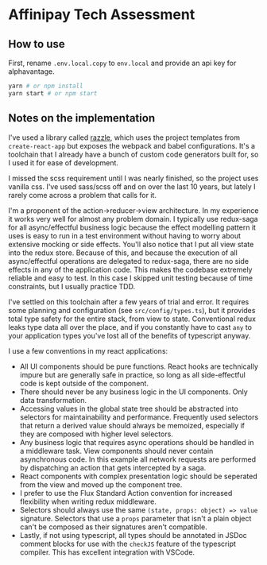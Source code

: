 # Affinipay Tech Assessment

## How to use

First, rename `.env.local.copy` to `env.local` and provide an api key for alphavantage.

```bash
yarn # or npm install
yarn start # or npm start
```

## Notes on the implementation

I've used a library called [razzle], which uses the project templates from `create-react-app` but exposes the webpack and babel configurations. It's a toolchain that I already have a bunch of custom code generators built for, so I used it for ease of development.

I missed the scss requirement until I was nearly finished, so the project uses vanilla css. I've used sass/scss off and on over the last 10 years, but lately I rarely come across a problem that calls for it.

I'm a proponent of the action->reducer->view architecture. In my experience it works very well for almost any problem domain. I typically use redux-saga for all async/effectful business logic because the effect modelling pattern it uses is easy to run in a test environment without having to worry about extensive mocking or side effects. You'll also notice that I put all view state into the redux store. Because of this, and because the execution of all async/effectful operations are delegated to redux-saga, there are no side effects in any of the application code. This makes the codebase extremely reliable and easy to test. In this case I skipped unit testing because of time constraints, but I usually practice TDD.

I've settled on this toolchain after a few years of trial and error. It requires some planning and configuration (see `src/config/types.ts`), but it provides total type safety for the entire stack, from view to state. Conventional redux leaks type data all over the place, and if you constantly have to cast `any` to your application types you've lost all of the benefits of typescript anyway.

I use a few conventions in my react applications:
  - All UI components should be pure functions. React hooks are technically impure but are generally safe in practice, so long as all side-effectful code is kept outside of the component.
  - There should never be any business logic in the UI components. Only data transformation.
  - Accessing values in the global state tree should be abstracted into selectors for maintainability and performance. Frequently used selectors that return a derived value should always be memoized, especially if they are composed with higher level selectors.
  - Any business logic that requires async operations should be handled in a middleware task. View components should never contain asynchronous code. In this example all network requests are performed by dispatching an action that gets intercepted by a saga.
  - React components with complex presentation logic should be seperated from the view and moved up the component tree.
  - I prefer to use the Flux Standard Action convention for increased flexibility when writing redux middleware.
  - Selectors should always use the same `(state, props: object) => value` signature. Selectors that use a `props` parameter that isn't a plain object can't be composed as their signatures aren't compatible.
  - Lastly, if not using typescript, all types should be annotated in JSDoc comment blocks for use with the `checkJS` feature of the typescript compiler. This has excellent integration with VSCode.

[razzle]:https://razzlejs.org/
